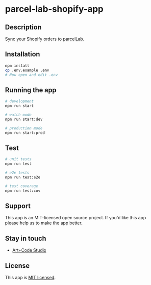 # parcel-lab-shopify-app

## Description

Sync your Shopify orders to [parcelLab](https://parcellab.com).

## Installation

```bash
npm install
cp .env.example .env
# Now open and edit .env
```

## Running the app

```bash
# development
npm run start

# watch mode
npm run start:dev

# production mode
npm run start:prod
```

## Test

```bash
# unit tests
npm run test

# e2e tests
npm run test:e2e

# test coverage
npm run test:cov
```

## Support

This app is an MIT-licensed open source project.  If you'd like this app please help us to make the app better.

## Stay in touch

- [Art+Code Studio](https://artandcode.studio)

## License

  This app is [MIT licensed](LICENSE).
